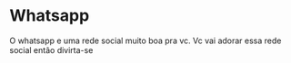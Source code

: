 Whatsapp
========

O whatsapp e uma rede social muito boa pra vc. Vc vai adorar essa rede social então divirta-se 
